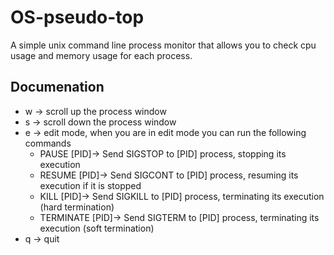 # OS-pseudo-top

A simple unix command line process monitor that allows you to check cpu usage and memory usage for each process.

## Documenation

- w -> scroll up the process window  
- s -> scroll down the process window 
- e -> edit mode, when you are in edit mode you can run the following commands
    - PAUSE [PID]-> Send SIGSTOP to [PID] process, stopping its execution
    - RESUME [PID]-> Send SIGCONT to [PID] process, resuming its execution if it is stopped 
    - KILL [PID]-> Send SIGKILL to [PID] process, terminating its execution (hard termination)
    - TERMINATE [PID]-> Send SIGTERM to [PID] process, terminating its execution (soft termination)
- q -> quit
